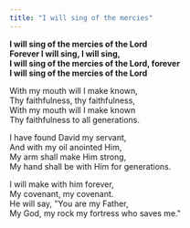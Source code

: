 ```yaml
---
title: "I will sing of the mercies"
---
```


**I will sing of the mercies of the Lord   
Forever I will sing, I will sing,   
I will sing of the mercies of the Lord, forever   
I will sing of the mercies of the Lord**

With my mouth will I make known,   
Thy faithfulness, thy faithfulness,   
With my mouth will I make known   
Thy faithfulness to all generations.

I have found David my servant,   
And with my oil anointed Him,   
My arm shall make Him strong,   
My hand shall be with Him for generations.

I will make with him forever,   
My covenant, my covenant.   
He will say, "You are my Father,   
My God, my rock my fortress who saves me."
